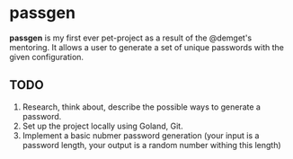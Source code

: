 # passgen

**passgen** is my first ever pet-project as a result of the @demget's mentoring. It allows a user to generate a set of unique passwords with the given configuration.

## TODO

1. Research, think about, describe the possible ways to generate a password.    
2. Set up the project locally using Goland, Git.
3. Implement a basic nubmer password generation (your input is a password length, your output is a random number withing this length)
